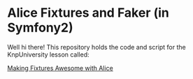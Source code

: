 Alice Fixtures and Faker (in Symfony2)
======================================

Well hi there! This repository holds the code and script
for the KnpUniversity lesson called:

[Making Fixtures Awesome with Alice](http://knpuniversity.com/screencast/alice-fixtures)


